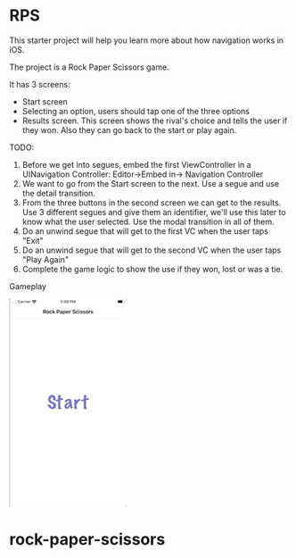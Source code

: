 # RPS

This starter project will help you learn more about how navigation works in iOS.

The project is a Rock Paper Scissors game. 

It has 3 screens:
- Start screen
- Selecting an option, users should tap one of the three options
- Results screen. This screen shows the rival's choice and tells the user if they won. Also they can go back to the start or play again.

TODO:

1. Before we get into segues, embed the first ViewController in a UINavigation Controller: Editor->Embed in-> Navigation Controller
2. We want to go from the Start screen to the next. Use a segue and use the detail transition.
3. From the three buttons in the second screen we can get to the results. Use 3 different segues and give them an identifier, we'll use this later to know what the user selected. Use the modal transition in all of them.
4. Do an unwind segue that will get to the first VC when the user taps "Exit"
5. Do an unwind segue that will get to the second VC when the user taps "Play Again"
6. Complete the game logic to show the use if they won, lost or was a tie.

Gameplay

![gameplay](gameplay.gif)
# rock-paper-scissors
